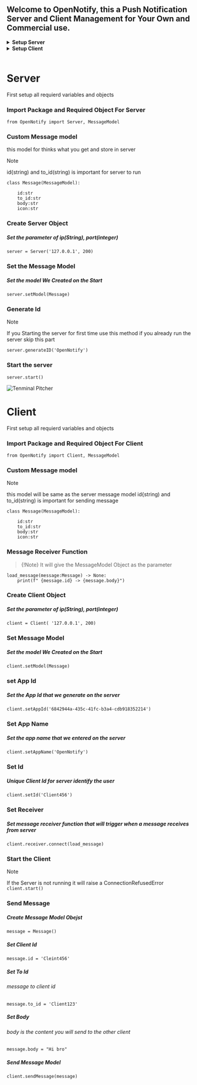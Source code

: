 
## Welcome to OpenNotify, this a Push Notification Server and Client Management for Your Own and Commercial use.

<details>
  <summary><strong>Setup Server</strong></summary>

 - [Import Package and Required Object For Server](#import-package-and-required-object-for-server)
 - [Create Server Object](#create-server-object)
 - [Set the Message Model](#set-the-message-model)
 - [Generate Id ](#generate-id)
 - [Start the server](#start-the-server)
 - [Start The Server](#start-the-server)

</details>
<details>
  <summary><strong>Setup Client</strong></summary>

 - [Import Package and Required Object For Client](#import-package-and-required-object-for-client)
 - [Create Client Object](#create-client-object)
 - [Message Receiver Function](#message-receiver-function)
 - [Set Message Model](#set-message-model)
 - [Set App Id ](#set-app-id)
 - [Set App Name ](#set-app-name)
 - [Set Id ](#set-id)
 - [Set Receiver](#set-receiver)
 - [Start The Client](#start-the-client)
 - [Send Message](#send-message)

</details>
</br>


# Server
First setup all requierd variables and objects

### Import Package and Required Object For Server
```from OpenNotify import Server, MessageModel ```

### Custom Message model 
this model for thinks what you get and store in server
> [!Note]
> id{string) and to_id(string) is important for server to run 
```
class Message(MessageModel):

	id:str
	to_id:str
	body:str
	icon:str
```

### Create Server Object
##### Set the parameter of ip(String), port(integer)
``` server = Server('127.0.0.1', 200) ```

### Set the Message Model 
##### Set the model We Created on the Start
``` server.setModel(Message) ```

### Generate Id 
>[!Note]
>If you Starting the server for first time use this method if you already run the server skip this part

``` server.generateID('OpenNotify') ```

### Start the server
``` server.start() ```

![Tenminal Pitcher](https://github.com/Dinesh-Appu/OpenNotify/blob/main/src/Screenshot%202025-01-22%20180520.png)
</br>

# Client
First setup all requierd variables and objects

### Import Package and Required Object For Client
```from OpenNotify import Client, MessageModel ```

### Custom Message model 
> [!Note]
> this model will be same as the server message model
> id{string) and to_id(string) is important for sending message 
```
class Message(MessageModel):

	id:str
	to_id:str
	body:str
	icon:str
```

### Message Receiver Function
>{!Note}
>It will give the MessageModel Object as the parameter
```
load_message(message:Message) -> None:
    print(f" {message.id} -> {message.body}")
```

### Create Client Object
##### Set the parameter of ip(String), port(integer)
``` client = Client( '127.0.0.1', 200) ```

### Set Message Model 
##### Set the model We Created on the Start
``` client.setModel(Message) ```

### set App Id 
##### Set the App Id that we generate on the server
``` client.setAppId('6842944a-435c-41fc-b3a4-cdb918352214') ```

### Set App Name
##### Set the app name that we entered on the server
``` client.setAppName('OpenNotify') ```

### Set Id 
##### Unique Client Id for server identify the user
``` client.setId('Client456') ```

### Set Receiver 
##### Set message receiver function that will trigger when a message receives from server 
``` client.receiver.connect(load_message) ```

### Start the Client
>[!Note]
> If the Server is not running it will raise a ConnectionRefusedError
``` client.start() ```

### Send Message
##### Create Message Model Obejst
``` message = Message() ```

##### Set Client Id
``` message.id = 'Cleint456' ```
##### Set To Id
###### message to client id
``` message.to_id = 'Client123' ```

##### Set Body
###### body is the content you will send to the other client
``` message.body = "Hi bro" ```

##### Send Message Model
``` client.sendMessage(message) ```




